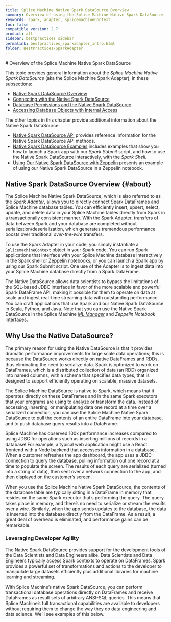 ```yaml
---
title: Splice Machine Native Spark DataSource Overview
summary: Overview of using the Splice Machine Native Spark DataSource.
keywords: spark, adapter, splicemachineContext
toc: false
compatible_version: 2.7
product: all
sidebar: bestpractices_sidebar
permalink: bestpractices_sparkadapter_intro.html
folder: BestPractices/SparkAdapter
---
```

<section>
<div class="TopicContent" data-swiftype-index="true" markdown="1">
# Overview of the Splice Machine Native Spark DataSource

This topic provides general information about the *Splice Machine Native Spark DataSource* (aka the Splice Machine Spark Adapter), in these subsections:
* [Native Spark DataSource Overview](#about)
* [Connecting with the Native Spark DataSource](#connect)
* [Database Permissions and the Native Spark DataSource](#prereq)
* [Accessing Database Objects with Internal Access](#access)

The other topics in this chapter provide additional information about the Native Spark DataSource:

* [Native Spark DataSource API](bestpractices_sparkadapter_api.html) provides reference information for the Native Spark DataSource API methods.
* [Native Spark DataSource Examples](bestpractices_sparkadapter_submit.html) includes examples that show you how to launch a Spark app with our *Spark Submit* script, and how to use the Native Spark DataSource interactively, with the *Spark Shell*.
* [Using Our Native Spark DataSource with Zeppelin](bestpractices_sparkadapter_submit.html) presents an example of using our Native Spark DataSource in a Zeppelin notebook.

## Native Spark DataSource Overview  {#about}

The Splice Machine Native Spark DataSource, which is also referred to as the *Spark Adapter*, allows you to directly connect Spark DataFrames and Splice Machine database tables. You can efficiently insert, upsert, select, update, and delete data in your Splice Machine tables directly from Spark in a transactionally consistent manner. With the Spark Adapter, transfers of data between Spark and your database are completed without serialization/deserialization, which generates tremendous performance boosts over traditional *over-the-wire* transfers.

To use the Spark Adapter in your code, you simply instantiate a `SplicemachineContext` object in your Spark code. You can run Spark applications that interface with your Splice Machine database interactively in the Spark shell or Zeppelin notebooks, or you can launch a Spark app by using our Spark Submit script. One use of the Adapter is to ingest data into your Splice Machine database directly from a Spark DataFrame.

The Native DataSource allows data scientists to bypass the limitations of the SQL-based JDBC interface in favor of the more scalable and powerful Spark DataFrame API, making it possible for them to operate on data at scale and ingest real-time streaming data with outstanding performance. You can craft applications that use Spark and our Native Spark DataSource in Scala, Python, and Java. Note that you can use the Native Spark DataSource in the Splice Machine [*ML Manager*](mlmanager_intro.html) and *Zeppelin Notebook* interfaces.

## Why Use the Native DataSource?

The primary reason for using the Native DataSource is that it provides dramatic performance improvements for large scale data operations; this is because the DataSource works directly on native DataFrames and RDDs, thus eliminating the need to serialize data. Spark is optimized to work on DataFrames, which is a distributed collection of data (an RDD) organized into named columns, with a schema that specifies data types, that is designed to support efficiently operating on scalable, massive datasets.

The Splice Machine DataSource is native to Spark, which means that it operates directly on these DataFrames and in the same Spark executors that your programs are using to analyze or transform the data. Instead of accessing, inserting, or manipulating data one record at a time over a serialized connection, you can use the Splice Machine Native Spark DataSource to pull the contents of an entire DataFrame into your database, and to push database query results into a DataFrame.

Splice Machine has observed 100x performance increases compared to using JDBC for operations such as inserting millions of records in a database! For example, a typical web application might use a React frontend with a Node backend that accesses information in a database. When a customer refreshes the app dashboard, the app uses a JDBC connection to query the database, pulling information out one record at a time to populate the screen. The results of each query are serialized (turned into a string of data), then sent over a network connection to the app, and then displayed on the customer’s screen.

When you use the Splice Machine Native Spark DataSource, the contents of the database table are typically sitting in a DataFrame in memory that resides on the same Spark executor that’s performing the query. The query takes place in memory, and there’s no need to serialize or stream the results over a wire. Similarly, when the app sends updates to the database, the data is inserted into the database directly from the DataFrame. As a result, a great deal of overhead is eliminated, and performance gains can be remarkable.

### Leveraging Developer Agility

The Native Spark DataSource provides support for the development tools of the Data Scientists and Data Engineers alike. Data Scientists and Data Engineers typically access Spark contexts to operate on DataFrames. Spark provides a powerful set of transformations and actions to the developer to manipulate large datasets efficiently plus additional libraries for machine learning and streaming.

With Splice Machine’s native Spark DataSource, you can perform transactional database operations directly on DataFrames and receive DataFrames as result sets of arbitrary ANSI-SQL queries. This means that Splice Machine’s full transactional capabilities are available to developers without requiring them to change the way they do data engineering and data science. We’ll see examples of this below.

</div>
</section>
